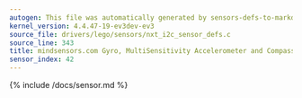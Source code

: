 ```yaml
---
autogen: This file was automatically generated by sensors-defs-to-markdown.py
kernel_version: 4.4.47-19-ev3dev-ev3
source_file: drivers/lego/sensors/nxt_i2c_sensor_defs.c
source_line: 343
title: mindsensors.com Gyro, MultiSensitivity Accelerometer and Compass (AbsoluteIMU(-A/C/G))
sensor_index: 42
---
```


{% include /docs/sensor.md %}
